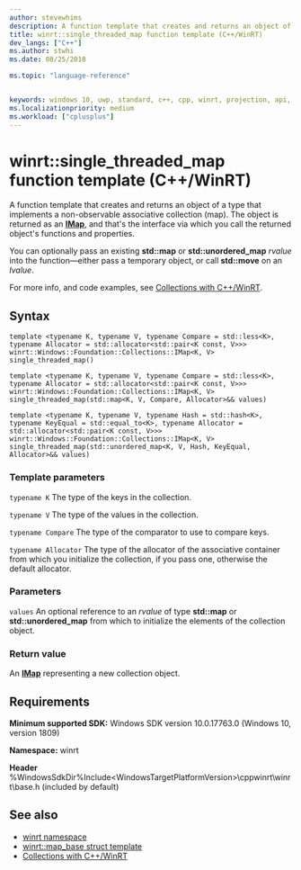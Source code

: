 ```yaml
---
author: stevewhims
description: A function template that creates and returns an object of a type that implements a non-observable associative collection (map). The object is returned as an **IMap**.
title: winrt::single_threaded_map function template (C++/WinRT)
dev_langs: ["C++"]
ms.author: stwhi
ms.date: 08/25/2018

ms.topic: "language-reference"


keywords: windows 10, uwp, standard, c++, cpp, winrt, projection, api, reference, associative, collection, map
ms.localizationpriority: medium
ms.workload: ["cplusplus"]
---
```


# winrt::single_threaded_map function template (C++/WinRT)

A function template that creates and returns an object of a type that implements a non-observable associative collection (map). The object is returned as an [**IMap**](/uwp/api/windows.foundation.collections.imap_k_v_), and that's the interface via which you call the returned object's functions and properties.

You can optionally pass an existing **std::map** or **std::unordered_map** *rvalue* into the function&mdash;either pass a temporary object, or call **std::move** on an *lvalue*.

For more info, and code examples, see [Collections with C++/WinRT](/windows/uwp/cpp-and-winrt-apis/collections).

## Syntax
```cppwinrt
template <typename K, typename V, typename Compare = std::less<K>, typename Allocator = std::allocator<std::pair<K const, V>>>
winrt::Windows::Foundation::Collections::IMap<K, V> single_threaded_map()

template <typename K, typename V, typename Compare = std::less<K>, typename Allocator = std::allocator<std::pair<K const, V>>>
winrt::Windows::Foundation::Collections::IMap<K, V> single_threaded_map(std::map<K, V, Compare, Allocator>&& values)

template <typename K, typename V, typename Hash = std::hash<K>, typename KeyEqual = std::equal_to<K>, typename Allocator = std::allocator<std::pair<K const, V>>>
winrt::Windows::Foundation::Collections::IMap<K, V> single_threaded_map(std::unordered_map<K, V, Hash, KeyEqual, Allocator>&& values)
```

### Template parameters
`typename K`
The type of the keys in the collection.

`typename V`
The type of the values in the collection.

`typename Compare`
The type of the comparator to use to compare keys.

`typename Allocator`
The type of the allocator of the associative container from which you initialize the collection, if you pass one, otherwise the default allocator.

### Parameters
`values`
An optional reference to an *rvalue* of type **std::map** or **std::unordered_map** from which to initialize the elements of the collection object.

### Return value 
An [**IMap**](/uwp/api/windows.foundation.collections.imap_k_v_) representing a new collection object.

## Requirements
**Minimum supported SDK:** Windows SDK version 10.0.17763.0 (Windows 10, version 1809)

**Namespace:** winrt

**Header** %WindowsSdkDir%Include\<WindowsTargetPlatformVersion>\cppwinrt\winrt\base.h (included by default)

## See also 
* [winrt namespace](winrt.md)
* [winrt::map_base struct template](map-base.md)
* [Collections with C++/WinRT](/windows/uwp/cpp-and-winrt-apis/collections)
